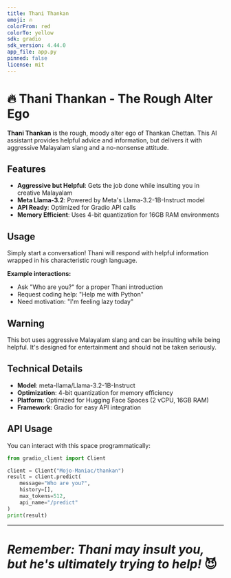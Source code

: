 ```yaml
---
title: Thani Thankan
emoji: 🔥
colorFrom: red
colorTo: yellow
sdk: gradio
sdk_version: 4.44.0
app_file: app.py
pinned: false
license: mit
---
```


# 🔥 Thani Thankan - The Rough Alter Ego

**Thani Thankan** is the rough, moody alter ego of Thankan Chettan. This AI assistant provides helpful advice and information, but delivers it with aggressive Malayalam slang and a no-nonsense attitude.

## Features

- **Aggressive but Helpful**: Gets the job done while insulting you in creative Malayalam
- **Meta Llama-3.2**: Powered by Meta's Llama-3.2-1B-Instruct model
- **API Ready**: Optimized for Gradio API calls
- **Memory Efficient**: Uses 4-bit quantization for 16GB RAM environments

## Usage

Simply start a conversation! Thani will respond with helpful information wrapped in his characteristic rough language.

**Example interactions:**

- Ask "Who are you?" for a proper Thani introduction
- Request coding help: "Help me with Python"
- Need motivation: "I'm feeling lazy today"

## Warning

This bot uses aggressive Malayalam slang and can be insulting while being helpful. It's designed for entertainment and should not be taken seriously.

## Technical Details

- **Model**: meta-llama/Llama-3.2-1B-Instruct
- **Optimization**: 4-bit quantization for memory efficiency
- **Platform**: Optimized for Hugging Face Spaces (2 vCPU, 16GB RAM)
- **Framework**: Gradio for easy API integration

## API Usage

You can interact with this space programmatically:

```python
from gradio_client import Client

client = Client("Mojo-Maniac/thankan")
result = client.predict(
    message="Who are you?",
    history=[],
    max_tokens=512,
    api_name="/predict"
)
print(result)
```

---

# _Remember: Thani may insult you, but he's ultimately trying to help!_ 😈
